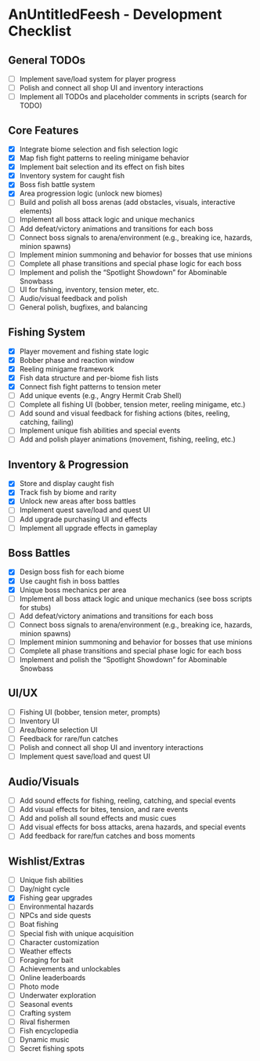 # AnUntitledFeesh - Development Checklist

## General TODOs
- [ ] Implement save/load system for player progress
- [ ] Polish and connect all shop UI and inventory interactions
- [ ] Implement all TODOs and placeholder comments in scripts (search for TODO)

## Core Features
- [x] Integrate biome selection and fish selection logic
- [x] Map fish fight patterns to reeling minigame behavior
- [x] Implement bait selection and its effect on fish bites
- [x] Inventory system for caught fish
- [x] Boss fish battle system  <!-- Modular boss system, base class, manager, and arenas scaffolded -->
- [x] Area progression logic (unlock new biomes) <!-- ProgressionManager, BiomeManager, and unlock logic scaffolded -->
- [ ] Build and polish all boss arenas (add obstacles, visuals, interactive elements)
- [ ] Implement all boss attack logic and unique mechanics
- [ ] Add defeat/victory animations and transitions for each boss
- [ ] Connect boss signals to arena/environment (e.g., breaking ice, hazards, minion spawns)
- [ ] Implement minion summoning and behavior for bosses that use minions
- [ ] Complete all phase transitions and special phase logic for each boss
- [ ] Implement and polish the “Spotlight Showdown” for Abominable Snowbass
- [ ] UI for fishing, inventory, tension meter, etc.
- [ ] Audio/visual feedback and polish
- [ ] General polish, bugfixes, and balancing

## Fishing System
- [x] Player movement and fishing state logic
- [x] Bobber phase and reaction window
- [x] Reeling minigame framework
- [x] Fish data structure and per-biome fish lists
- [x] Connect fish fight patterns to tension meter
- [ ] Add unique events (e.g., Angry Hermit Crab Shell)
- [ ] Complete all fishing UI (bobber, tension meter, reeling minigame, etc.)
- [ ] Add sound and visual feedback for fishing actions (bites, reeling, catching, failing)
- [ ] Implement unique fish abilities and special events
- [ ] Add and polish player animations (movement, fishing, reeling, etc.)

## Inventory & Progression
- [x] Store and display caught fish
- [x] Track fish by biome and rarity
- [x] Unlock new areas after boss battles <!-- Progression and area unlocks scaffolded -->
- [ ] Implement quest save/load and quest UI
- [ ] Add upgrade purchasing UI and effects
- [ ] Implement all upgrade effects in gameplay

## Boss Battles
- [x] Design boss fish for each biome <!-- 10 unique bosses designed and scaffolded -->
- [x] Use caught fish in boss battles <!-- Boss system supports using caught fish -->
- [x] Unique boss mechanics per area <!-- Boss scripts scaffolded for unique logic -->
- [ ] Implement all boss attack logic and unique mechanics (see boss scripts for stubs)
- [ ] Add defeat/victory animations and transitions for each boss
- [ ] Connect boss signals to arena/environment (e.g., breaking ice, hazards, minion spawns)
- [ ] Implement minion summoning and behavior for bosses that use minions
- [ ] Complete all phase transitions and special phase logic for each boss
- [ ] Implement and polish the “Spotlight Showdown” for Abominable Snowbass

## UI/UX
- [ ] Fishing UI (bobber, tension meter, prompts)
- [ ] Inventory UI
- [ ] Area/biome selection UI
- [ ] Feedback for rare/fun catches
- [ ] Polish and connect all shop UI and inventory interactions
- [ ] Implement quest save/load and quest UI

## Audio/Visuals
- [ ] Add sound effects for fishing, reeling, catching, and special events
- [ ] Add visual effects for bites, tension, and rare events
- [ ] Add and polish all sound effects and music cues
- [ ] Add visual effects for boss attacks, arena hazards, and special events
- [ ] Add feedback for rare/fun catches and boss moments

## Wishlist/Extras
- [ ] Unique fish abilities
- [ ] Day/night cycle
- [x] Fishing gear upgrades <!-- UpgradeManager scaffolded -->
- [ ] Environmental hazards
- [ ] NPCs and side quests
- [ ] Boat fishing
- [ ] Special fish with unique acquisition
- [ ] Character customization
- [ ] Weather effects
- [ ] Foraging for bait
- [ ] Achievements and unlockables
- [ ] Online leaderboards
- [ ] Photo mode
- [ ] Underwater exploration
- [ ] Seasonal events
- [ ] Crafting system
- [ ] Rival fishermen
- [ ] Fish encyclopedia
- [ ] Dynamic music
- [ ] Secret fishing spots
